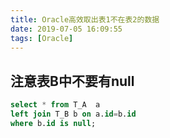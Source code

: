 ```yaml
---
title: Oracle高效取出表1不在表2的数据
date: 2019-07-05 16:09:55
tags: [Oracle]
---
```

##  注意表B中不要有null
```sql
select * from T_A  a
left join T_B b on a.id=b.id
where b.id is null;
```